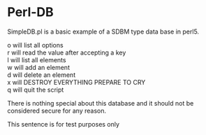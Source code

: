 # Perl-DB
SimpleDB.pl is a basic example of a SDBM type data base in perl5.


  o will list all options  
  r will read the value after accepting a key  
  l will list all elements  
  w will add an element  
  d will delete an element  
  x will DESTROY EVERYTHING PREPARE TO CRY  
  q will quit the script  



There is nothing special about this database and it should not be considered secure for any reason. 

This sentence is for test purposes only
